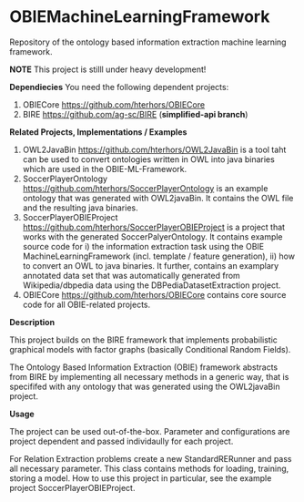 # OBIEMachineLearningFramework

Repository of the ontology based information extraction machine learning framework.

**NOTE** This project is stilll under heavy development!

**Dependiecies**
You need the following dependent projects:

1)  OBIECore https://github.com/hterhors/OBIECore
2)  BIRE https://github.com/ag-sc/BIRE  (**simplified-api branch**)

**Related Projects, Implementations / Examples**
1) OWL2JavaBin https://github.com/hterhors/OWL2JavaBin is a tool taht can be used to convert ontologies written in OWL into java binaries which are used in the OBIE-ML-Framework.
2) SoccerPlayerOntology https://github.com/hterhors/SoccerPlayerOntology is an example ontology that was generated with OWL2javaBin. It contains the OWL file and the resulting java binaries. 
3) SoccerPlayerOBIEProject https://github.com/hterhors/SoccerPlayerOBIEProject is a project that works with the generated SoccerPalyerOntology. It contains example source code for
  i) the information extraction task using the OBIE MachineLearningFramework (incl. template / feature generation), 
  ii) how to convert an OWL to java binaries. 
  It further, contains an examplary annotated data set that was automatically generated from Wikipedia/dbpedia data using the DBPediaDatasetExtraction project.
4)  OBIECore https://github.com/hterhors/OBIECore contains core source code for all OBIE-related projects. 

**Description**

This project builds on the BIRE framework that implements probabilistic graphical models with factor graphs (basically Conditional Random Fields). 

The Ontology Based Information Extraction (OBIE) framework abstracts from BIRE by implementing all necessary methods in a generic way, that is specififed with any ontology that was generated using the OWL2javaBin project. 

**Usage**

The project can be used out-of-the-box. Parameter and configurations are project dependent and passed individaully for each project.


For Relation Extraction problems create a new StandardRERunner and pass all necessary parameter.
This class contains methods for loading, training, storing a model. 
How to use this project in particular, see the example project SoccerPlayerOBIEProject.


